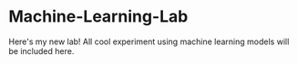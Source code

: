 # Machine-Learning-Lab
Here's my new lab!
All cool experiment using machine learning models will be included here.
